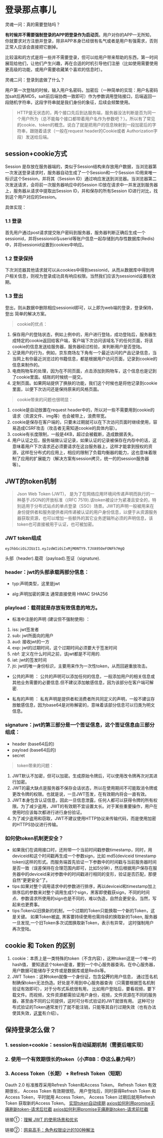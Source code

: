 # 登录那点事儿

灵魂一问：真的需要登陆吗？

**有时候并不需要强制登录的APP把登录作为启动页**。用户对你的APP一无所知，你就要求对方注册并登录，除非APP本身已经很有名气或者是用户有强需求，否则正常人应该会直接把它删掉。

比较温和的方式是将一些并不需要登录，但可以给用户带来帮助的东西，第一时间展现给他们，让他们产生兴趣，再在合适的时机引导他们注册（比如使用需要使用更高级的功能，或用户需要收藏某个喜欢的信息时）。

灵魂二问：登录到底做了什么？

用户第一次登陆的时候，输入用户名密码，加密后（一种简单的实现：用户名密码加salt后再MD5，salt前后端协商一致即可）作为参数调用登陆接口，后端返回一段随机字符串，这段字符串就是我们身份的象征，后续会频繁使用。

>HTTP是无状态的，两个接口先后到达服务端，服务器没法判断是否为同一个用户所为（总不能每个接口都带着用户名作为参数吧？）。所以有了常见的cookie、token的概念。说白了就是把用户的信息映射到一段加密后的字符串，跟随着请求（一般在request header的Cookie或者 Authorization字段）发送给后端。


## session+cookie方式

Session 是存放在服务器端的，类似于Session结构来存放用户数据，当浏览器第一次发送登录请求时，服务器自动生成了一个Session和一个Session ID用来唯一标识这个Session，并将其（Session ID）通过响应发送到浏览器。当浏览器第二次发送请求，会将前一次服务器响应中的Session ID放在请求中一并发送到服务器上，服务器从请求中提取出Session ID，并和保存的所有Session ID进行对比，找到这个用户对应的Session。

具体实现：

### 1.1 登录

首先用户通过post请求提交账户密码到服务器，服务器判断正确后生成一个sessionid，并将sessionid与userid等账户信息一起存储到内存性数据库(Redis)中，并将sessionid设置到cookies中响应。

### 1.2 登录保持

下次浏览器其他请求就可以从cookies中得到sessionid，从而从数据库中得到用户相关信息，则视为登录成功具有响应权限。当然我们应该为sessionid设置有效期。

### 1.3 登出

登出，则从数据中删除相应sessionid即可，以上即为web端的登录，登录保持，登出 简单的解决方案。

>cookie的优点：
>
1. 保存用户的登陆状态，例如上例中的，用户进行登陆，成功登陆后，服务器生成特定的cookie返回给客户端，客户端下次访问该域名下的任何页面，将该cookie的信息发送给服务器，服务器经过检验，来判断用户是否登陆。
2. 记录用户的行为，例如，京东商场左下角有一个最近访问的产品记录信息，当当网上有你最近浏览过的书籍信息，都是根据用户访问页面，记录到cookie的信息来制作的。
3. 电商购物车的处理，因为在不同页面，点击添加到购物车，这个信息也是记到了cookie里面。结账的时候统一提交。
4. 定制页面。如果网站提供了换肤的功能，我们这个时候也是将他记录到cookie里面，以便下次访问还是保持原来的风格页面。

>cookie带来的问题也很明显：
>
1. cookie是自动放置在request header中的，所以对一些不需要用到cookie的请求（资源文件、img等）也会被带上，浪费带宽。
2. cookie是保存在客户端的，只要未过期就可以在下次访问页面时继续使用，容易造成CSRF攻击（攻击者无需知道cookie的具体内容）。
3. cookie有长度限制，一般是4KB，超过会被截断，造成数据丢失。
4. 用户认证之后，服务端做认证记录，如果认证的记录被保存在内存中的话，这意味着用户下次请求还必须要请求在这台服务器上，这样才能拿到授权的资源，这样在分布式的应用上，相应的限制了负载均衡器的能力，这也意味着限制了应用的扩展能力（解决方案有session拷贝，统一的的session服务器等）。

## JWT的token机制
>Json Web Token (JWT)， 是为了在网络应用环境间传递声明而执行的一种基于JSON的开放标准（(RFC 7519).该token被设计为紧凑且安全的，特别适用于分布式站点的单点登录（SSO）场景。JWT的声明一般被用来在身份提供者和服务提供者间传递被认证的用户身份信息，以便于从资源服务器获取资源，也可以增加一些额外的其它业务逻辑所必须的声明信息，该token也可直接被用于认证，也可被加密。

### JWT token组成

```
eyJhbGciOiJIUzI1.eyJzdWIiOiIxMjM0NTY9.TJVA95OeFONFh7HgQ
```
头部（header).载荷（payload).签证（signature).

### header：jwt的头部承载两部分信息：

* typ:声明类型，这里是jwt

* alg:声明加密的算法 通常直接使用 HMAC SHA256

### playload：载荷就是存放有效信息的地方。


* 标准中注册的声明 (建议但不强制使用) ：

1. iss: jwt签发者
1. sub: jwt所面向的用户
1. aud: 接收jwt的一方
1. exp: jwt的过期时间，这个过期时间必须要大于签发时间
1. nbf: 定义在什么时间之前，该jwt都是不可用的.
1. iat: jwt的签发时间
1. jti: jwt的唯一身份标识，主要用来作为一次性token，从而回避重放攻击。

* 公共的声明 ：
公共的声明可以添加任何的信息，一般添加用户的相关信息或其他业务需要的必要信息.但不建议添加敏感信息，因为该部分在客户端可解密.

* 私有的声明 ：
私有声明是提供者和消费者所共同定义的声明，一般不建议存放敏感信息，因为base64是对称解密的，意味着该部分信息可以归类为明文信息。

### signature：jwt的第三部分是一个签证信息，这个签证信息由三部分组成：

* header (base64后的)
* payload (base64后的)
* secret 

> token带来的问题：
> 
1. JWT默认不加密，但可以加密。生成原始令牌后，可以使用改令牌再次对其进行加密。
3. JWT的最大缺点是服务器不保存会话状态，所以在使用期间不可能取消令牌或更改令牌的权限。也就是说，一旦JWT签发，在有效期内将会一直有效。
4. JWT本身包含认证信息，因此一旦信息泄露，任何人都可以获得令牌的所有权限。为了减少盗用，JWT的有效期不宜设置太长。对于某些重要操作，用户在使用时应该每次都进行进行身份验证。
5. 为了减少盗用和窃取，JWT不建议使用HTTP协议来传输代码，而是使用加密的HTTPS协议进行传输。

### 如何使token机制更安全？
* 如果我们在调用接口时，还附带一个当前时间戳参数timestamp，同时，用deviceid和这个时间戳再生成一个参数sign，比如 md5(deviceid timestamp token)这样的形式。而服务端首先验证一下参数中的时间戳与当前服务器时间是否一致（误差保持在合理范围内即可，比如5分钟），然后根据用户保存在服务器中的deviceid来对参数中的时间戳进行相同的变形，验证是否匹配，那便自然“更更安全”了。
* tips:如果对整个调用请求中的参数进行排序，再以deviceid和timestamp加上排序后的参数来对整个调用生成1个sign，黑客即使截获sign，不同的时间点、参数请求所使用的sign也是不同的，难以伪造，自然会更安全。当然，写起来也更费事。
* tips:Token以旧换新的机制，一个过期的Token只能换取一个新的Token，这是关键。 如果Token被盗, 黑客要持续使用也需持续的换取新的Token, 服务器一旦发现,一个旧Token多次试图换取新Token，表示有异常， 这时强制用户再次登陆。

## cookie 和 Token 的区别
1. cookie：本质上是一类特殊的token（不含内容），这种token这是一个唯一的hash值， 要知道这个token是谁，要到一个中心服务器查询。在中心服务器，用户数据可能储存于文件或是数据库或是Redis等。
2. JWT Token：这种token就像一个身份证，包含**公开**的用户信息， 通过签名机制确保token无法伪造。好处是不用到中心服务器查询（只需要根据签名机制验证有效即可），对于分布式系统很有用， 比如用户登陆后，要看视频，要下载文件。而视频，文件资源都需验证用户身份，视频，文件资源在不同的服务器，甚至由不同的公司提供，这时可分布式验证的JWT就很有用。
这种可分布式验证的Token通常发行了就不能注销，只能等其自行过期失效（也有办法使其失效，[这里](https://www.imqianduan.com/server/506.html)有介绍）。


## 保持登录怎么做？

### 1. session+cookie：session有自动延期机制（需要后端实现）

### 2. 使用一个有效期很长的token（小声BB：😓这么暴力吗?）

### 3. Access Token（长期） + Refresh Token（短期）
Oauth 2.0 标准推荐采用Refresh Token和Access Token。
Refresh Token 有效期很长， Access Token 有效期很短。
用户登陆后，同时获得Refresh Token 和 Access Token，平时就用 Access Token， Access Token 过期后就用Refresh Token 获取新的Access Token。
[实现token自动续期](https://www.imqianduan.com/server/503.html)
[axios如何利用promise无痛刷新token-请求后拦截](https://juejin.im/post/5d5ccdd75188255625591357)
[axios如何利用promise无痛刷新token-请求前拦截](https://juejin.im/post/5dcac7686fb9a04a9e37b595)

链接①：[理解 JWT 的使用场景和优劣](https://www.imqianduan.com/server/506.html)

链接②：[网易高手：角色权限设计的100种解法](https://www.imqianduan.com/server/511.html)